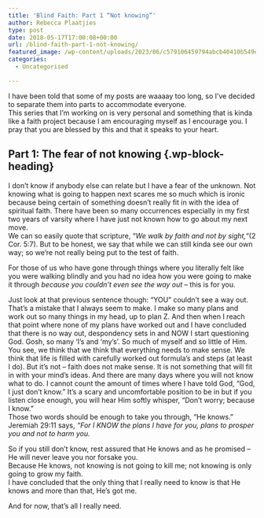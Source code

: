 ```yaml
---
title: 'Blind Faith: Part 1 “Not knowing”'
author: Rebecca Plaatjies
type: post
date: 2018-05-17T17:00:08+00:00
url: /blind-faith-part-1-not-knowing/
featured_image: /wp-content/uploads/2023/06/c579106459794abcb40410b549e4b081-scaled-1.jpg
categories:
  - Uncategorised

---
```

I have been told that some of my posts are waaaay too long, so I&#8217;ve decided to separate them into parts to accommodate everyone.  
This series that I&#8217;m working on is very personal and something that is kinda like a faith project because I am encouraging myself as I encourage you. I pray that you are blessed by this and that it speaks to your heart.

## Part 1: The fear of not knowing {.wp-block-heading}

I don&#8217;t know if anybody else can relate but I have a fear of the unknown. Not knowing what is going to happen next scares me so much which is ironic because being certain of something doesn&#8217;t really fit in with the idea of spiritual faith. There have been so many occurrences especially in my first two years of varsity where I have just not known how to go about my next move.  
We can so easily quote that scripture, &#8220;_We walk by faith and not by sight,_&#8220;(2 Cor. 5:7). But to be honest, we say that while we can still kinda see our own way; so we&#8217;re not really being put to the test of faith.

For those of us who have gone through things where you literally felt like you were walking blindly and you had no idea how you were going to make it through _because you couldn&#8217;t even see the way out_ &#8211; this is for you.

Just look at that previous sentence though: &#8220;YOU&#8221; couldn&#8217;t see a way out. That&#8217;s a mistake that I always seem to make. I make so many plans and work out so many things in my head, up to plan Z. And then when I reach that point where none of my plans have worked out and I have concluded that there is no way out, despondency sets in and NOW I start questioning God. Gosh, so many &#8216;I&#8217;s and &#8216;my&#8217;s&#8217;. So much of myself and so little of Him.  
You see, we think that we think that everything needs to make sense. We think that life is filled with carefully worked out formula&#8217;s and steps (at least I do). But it&#8217;s not &#8211; faith does not make sense. It is not something that will fit in with your mind&#8217;s ideas. And there are many days where you will not know what to do. I cannot count the amount of times where I have told God, &#8220;God, I just don&#8217;t know.&#8221; It&#8217;s a scary and uncomfortable position to be in but if you listen close enough, you will hear Him softly whisper, &#8220;Don&#8217;t worry; because I know.&#8221;  
Those two words should be enough to take you through, &#8220;He knows.&#8221; Jeremiah 29:11 says, _&#8220;For I KNOW the plans I have for you, plans to prosper you and not to harm you._

So if you still don&#8217;t know, rest assured that He knows and as he promised &#8211; He will never leave you nor forsake you.  
Because He knows, not knowing is not going to kill me; not knowing is only going to grow my faith.  
I have concluded that the only thing that I really need to know is that He knows and more than that, He&#8217;s got me.

And for now, that&#8217;s all I really need.
